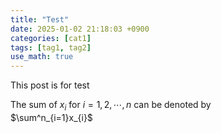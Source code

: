 ```yaml
---
title: "Test"
date: 2025-01-02 21:18:03 +0900
categories: [cat1]
tags: [tag1, tag2]
use_math: true
---
```


This post is for test

The sum of $x_i$ for $i=1, 2, \cdots, n$ can be denoted by  
$\sum^n_{i=1}x_{i}$